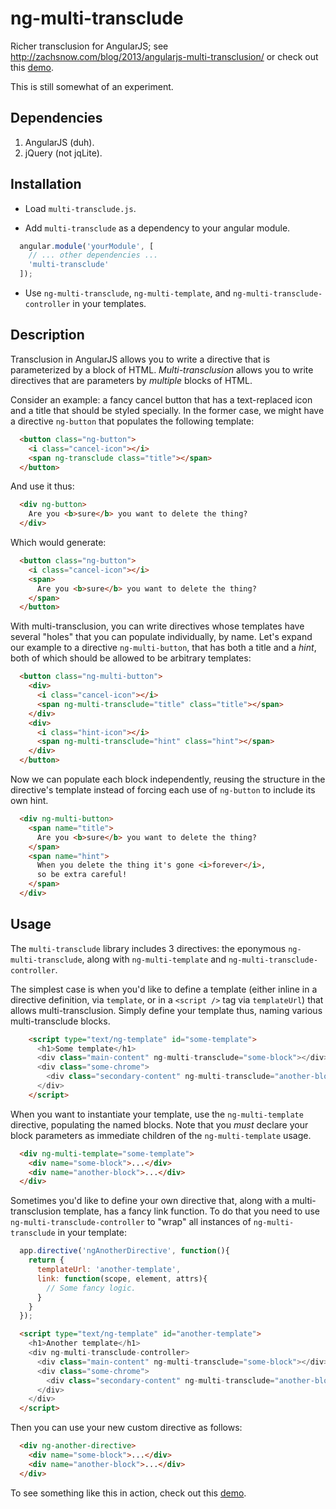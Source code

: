 # ng-multi-transclude

Richer transclusion for AngularJS; see <http://zachsnow.com/blog/2013/angularjs-multi-transclusion/>
or check out this [demo](http://plnkr.co/edit/kMH2lYJ20LqNjgqwJ6W6?p=preview).

This is still somewhat of an experiment.

## Dependencies

1. AngularJS (duh).
2. jQuery (not jqLite).

## Installation

* Load `multi-transclude.js`.

* Add `multi-transclude` as a dependency to your angular module.

```javascript
  angular.module('yourModule', [
    // ... other dependencies ...
    'multi-transclude'
  ]);
```

* Use `ng-multi-transclude`, `ng-multi-template`, and
  `ng-multi-transclude-controller` in your templates.

## Description

Transclusion in AngularJS allows you to write a directive that is
parameterized by a block of HTML.  *Multi-transclusion* allows you to
write directives that are parameters by *multiple* blocks of HTML.

Consider an example: a fancy cancel button that has a
text-replaced icon and a title that should be styled specially.
In the former case, we might have a directive `ng-button` that populates
the following template:

```html
  <button class="ng-button">
    <i class="cancel-icon"></i>
    <span ng-transclude class="title"></span>
  </button>
```

And use it thus:

```html
  <div ng-button>
    Are you <b>sure</b> you want to delete the thing?
  </div>
```

Which would generate:

```html
  <button class="ng-button">
    <i class="cancel-icon"></i>
    <span>
      Are you <b>sure</b> you want to delete the thing?
    </span>
  </button>
```

With multi-transclusion, you can write directives whose templates
have several "holes" that you can populate individually, by name.
Let's expand our example to a directive `ng-multi-button`, that
has both a title and a *hint*, both of which should be allowed
to be arbitrary templates:

```html
  <button class="ng-multi-button">
    <div>
      <i class="cancel-icon"></i>
      <span ng-multi-transclude="title" class="title"></span>
    </div>
    <div>
      <i class="hint-icon"></i>
      <span ng-multi-transclude="hint" class="hint"></span>
    </div>
  </button>
```

Now we can populate each block independently, reusing the structure
in the directive's template instead of forcing each use
of `ng-button` to include its own hint.

```html
  <div ng-multi-button>
    <span name="title">
      Are you <b>sure</b> you want to delete the thing?
    </span>
    <span name="hint">
      When you delete the thing it's gone <i>forever</i>,
      so be extra careful!
    </span>
  </div>
```

## Usage

The `multi-transclude` library includes 3 directives: the eponymous
`ng-multi-transclude`, along with `ng-multi-template` and `ng-multi-transclude-controller`.

The simplest case is when you'd like to define a template (either inline
in a directive definition, via `template`, or in a `<script />` tag via `templateUrl`)
that allows multi-transclusion.  Simply define your template thus, naming
various multi-transclude blocks.

```html
    <script type="text/ng-template" id="some-template">
      <h1>Some template</h1>
      <div class="main-content" ng-multi-transclude="some-block"></div>
      <div class="some-chrome">
        <div class="secondary-content" ng-multi-transclude="another-block"></div>
      </div>
    </script>
```

When you want to instantiate your template, use the `ng-multi-template` directive,
populating the named blocks.  Note that you *must* declare your block parameters
as immediate children of the `ng-multi-template` usage.

```html
  <div ng-multi-template="some-template">
    <div name="some-block">...</div>
    <div name="another-block">...</div>
  </div>
```

Sometimes you'd like to define your own directive that, along with a multi-transclusion
template, has a fancy link function.  To do that you need to use `ng-multi-transclude-controller`
to "wrap" all instances of `ng-multi-transclude` in your template:

```javascript
  app.directive('ngAnotherDirective', function(){
    return {
      templateUrl: 'another-template',
      link: function(scope, element, attrs){
        // Some fancy logic.
      }
    }
  });
```

```html
  <script type="text/ng-template" id="another-template">
    <h1>Another template</h1>
    <div ng-multi-transclude-controller>
      <div class="main-content" ng-multi-transclude="some-block"></div>
      <div class="some-chrome">
        <div class="secondary-content" ng-multi-transclude="another-block"></div>
      </div>
    </div>
  </script>
```

Then you can use your new custom directive as follows:

```html
  <div ng-another-directive>
    <div name="some-block">...</div>
    <div name="another-block">...</div>
  </div>
```

To see something like this in action, check out this
[demo](http://plnkr.co/edit/kMH2lYJ20LqNjgqwJ6W6?p=preview).
